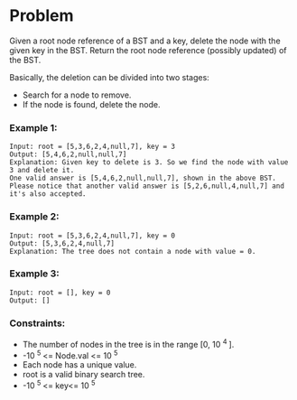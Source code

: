 # Problem

Given a root node reference of a BST and a key, delete the node with the given key in the BST. Return the root node reference (possibly updated) of the BST.

Basically, the deletion can be divided into two stages:

- Search for a node to remove.
- If the node is found, delete the node.

### Example 1:

```
Input: root = [5,3,6,2,4,null,7], key = 3
Output: [5,4,6,2,null,null,7]
Explanation: Given key to delete is 3. So we find the node with value 3 and delete it.
One valid answer is [5,4,6,2,null,null,7], shown in the above BST.
Please notice that another valid answer is [5,2,6,null,4,null,7] and it's also accepted.
```

### Example 2:

```
Input: root = [5,3,6,2,4,null,7], key = 0
Output: [5,3,6,2,4,null,7]
Explanation: The tree does not contain a node with value = 0.
```

### Example 3:

```
Input: root = [], key = 0
Output: []
```

### Constraints:

- The number of nodes in the tree is in the range [0, 10 <sup> 4 </sup>].
- -10 <sup> 5 </sup> <= Node.val <= 10 <sup> 5 </sup>
- Each node has a unique value.
- root is a valid binary search tree. 
- -10 <sup> 5 </sup> <= key<= 10 <sup> 5 </sup>
